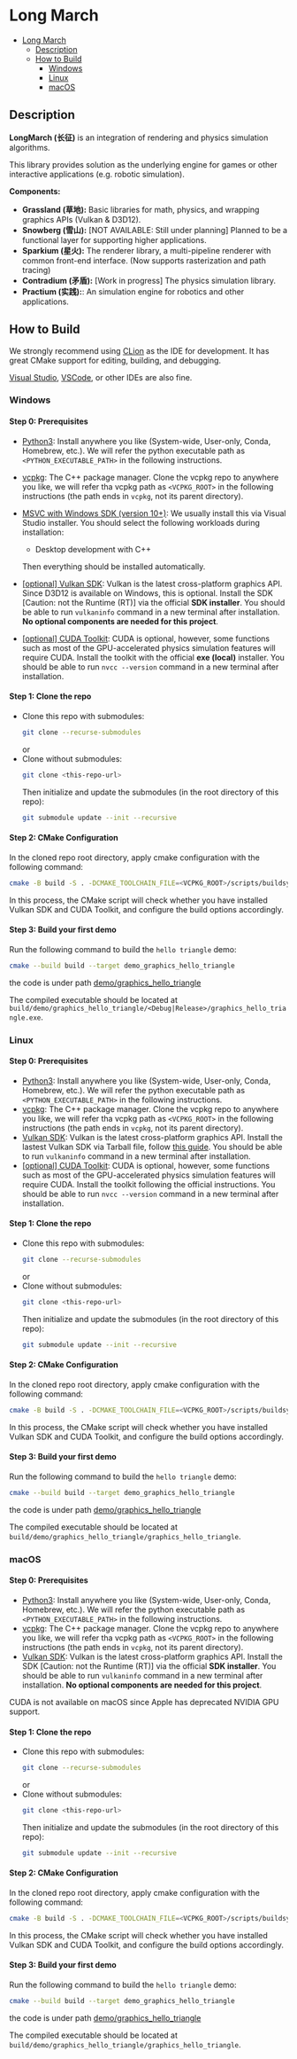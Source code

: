 # Long March

<!-- TOC -->
* [Long March](#long-march)
  * [Description](#description)
  * [How to Build](#how-to-build)
    * [Windows](#windows)
    * [Linux](#linux)
    * [macOS](#macos)
<!-- TOC -->

## Description

**LongMarch (长征)** is an integration of rendering and physics simulation algorithms.

This library provides solution as the underlying engine for games or other interactive applications (e.g. robotic
simulation).

**Components:**

- **Grassland (草地):** Basic libraries for math, physics, and wrapping graphics APIs (Vulkan & D3D12).
- **Snowberg (雪山):** [NOT AVAILABLE: Still under planning] Planned to be a functional layer for supporting higher
  applications.
- **Sparkium   (星火):** The renderer library, a multi-pipeline renderer with common front-end interface. (Now supports
  rasterization and path tracing)
- **Contradium (矛盾):** [Work in progress] The physics simulation library.
- **Practium   (实践):**: An simulation engine for robotics and other applications.

## How to Build

We strongly recommend using [CLion](https://www.jetbrains.com/clion/) as the IDE for development. It has great CMake support for editing, building, and debugging.

[Visual Studio](https://visualstudio.microsoft.com/), [VSCode](https://code.visualstudio.com/), or other IDEs are also fine.

### Windows

#### Step 0: Prerequisites

- [Python3](https://python.org): Install anywhere you like (System-wide, User-only, Conda, Homebrew, etc.). We will refer the python executable path as `<PYTHON_EXECUTABLE_PATH>` in the following instructions.
- [vcpkg](https://github.com/microsoft/vcpkg): The C++ package manager. Clone the vcpkg repo to anywhere you like, we will refer tha vcpkg path as
  `<VCPKG_ROOT>` in the following instructions (the path ends in `vcpkg`, not its parent directory).
- [MSVC with Windows SDK (version 10+)](https://visualstudio.microsoft.com/downloads/): We usually install this via Visual Studio installer. You should select the following workloads during installation:
  - Desktop development with C++

  Then everything should be installed automatically.
- [[optional] Vulkan SDK](https://vulkan.lunarg.com/sdk/home): Vulkan is the latest cross-platform graphics API. Since D3D12 is available on Windows, this is optional. Install the SDK [Caution: not the Runtime (RT)] via the official **SDK installer**. You should be able to run `vulkaninfo` command in a new terminal after installation. **No optional components are needed for this project**.
- [[optional] CUDA Toolkit](https://developer.nvidia.com/cuda-downloads): CUDA is optional, however, some functions such as most of the GPU-accelerated physics simulation features will require CUDA. Install the toolkit with the official **exe (local)** installer. You should be able to run `nvcc --version` command in a new terminal after installation.

#### Step 1: Clone the repo

- Clone this repo with submodules:
  ```bash
  git clone --recurse-submodules
  ```
  or
- Clone without submodules:
  ```bash
  git clone <this-repo-url>
  ```
  Then initialize and update the submodules (in the root directory of this repo):
  ```bash
  git submodule update --init --recursive
  ```

#### Step 2: CMake Configuration

In the cloned repo root directory, apply cmake configuration with the following command:

```bash
cmake -B build -S . -DCMAKE_TOOLCHAIN_FILE=<VCPKG_ROOT>/scripts/buildsystems/vcpkg.cmake -DVCPKG_TARGET_TRIPLET=x64-windows -DPYTHON3_EXECUTABLE=<PYTHON_EXECUTABLE_PATH>
```

In this process, the CMake script will check whether you have installed Vulkan SDK and CUDA Toolkit, and configure the build options accordingly.

#### Step 3: Build your first demo

Run the following command to build the `hello triangle` demo:

```bash
cmake --build build --target demo_graphics_hello_triangle
```

the code is under path [demo/graphics_hello_triangle](demo/graphics_hello_triangle)

The compiled executable should be located at `build/demo/graphics_hello_triangle/<Debug|Release>/graphics_hello_triangle.exe`.

### Linux

#### Step 0: Prerequisites

- [Python3](https://python.org): Install anywhere you like (System-wide, User-only, Conda, Homebrew, etc.). We will refer the python executable path as `<PYTHON_EXECUTABLE_PATH>` in the following instructions.
- [vcpkg](https://github.com/microsoft/vcpkg): The C++ package manager. Clone the vcpkg repo to anywhere you like, we will refer tha vcpkg path as
  `<VCPKG_ROOT>` in the following instructions (the path ends in `vcpkg`, not its parent directory).
- [Vulkan SDK](https://vulkan.lunarg.com/sdk/home): Vulkan is the latest cross-platform graphics API. Install the lastest Vulkan SDK via Tarball file, follow [this guide](https://vulkan.lunarg.com/doc/sdk/latest/linux/getting_started.html). You should be able to run `vulkaninfo` command in a new terminal after installation.
- [[optional] CUDA Toolkit](https://developer.nvidia.com/cuda-downloads): CUDA is optional, however, some functions such as most of the GPU-accelerated physics simulation features will require CUDA. Install the toolkit following the official instructions. You should be able to run `nvcc --version` command in a new terminal after installation.

#### Step 1: Clone the repo

- Clone this repo with submodules:
  ```bash
  git clone --recurse-submodules
  ```
  or
- Clone without submodules:
  ```bash
  git clone <this-repo-url>
  ```
  Then initialize and update the submodules (in the root directory of this repo):
  ```bash
  git submodule update --init --recursive
  ```

#### Step 2: CMake Configuration

In the cloned repo root directory, apply cmake configuration with the following command:

```bash
cmake -B build -S . -DCMAKE_TOOLCHAIN_FILE=<VCPKG_ROOT>/scripts/buildsystems/vcpkg.cmake -DVCPKG_TARGET_TRIPLET=x64-windows -DPYTHON3_EXECUTABLE=<PYTHON_EXECUTABLE_PATH>
```

In this process, the CMake script will check whether you have installed Vulkan SDK and CUDA Toolkit, and configure the build options accordingly.

#### Step 3: Build your first demo

Run the following command to build the `hello triangle` demo:

```bash
cmake --build build --target demo_graphics_hello_triangle
```

the code is under path [demo/graphics_hello_triangle](demo/graphics_hello_triangle)

The compiled executable should be located at `build/demo/graphics_hello_triangle/graphics_hello_triangle`.


### macOS

#### Step 0: Prerequisites

- [Python3](https://python.org): Install anywhere you like (System-wide, User-only, Conda, Homebrew, etc.). We will refer the python executable path as `<PYTHON_EXECUTABLE_PATH>` in the following instructions.
- [vcpkg](https://github.com/microsoft/vcpkg): The C++ package manager. Clone the vcpkg repo to anywhere you like, we will refer tha vcpkg path as
  `<VCPKG_ROOT>` in the following instructions (the path ends in `vcpkg`, not its parent directory).
- [Vulkan SDK](https://vulkan.lunarg.com/sdk/home): Vulkan is the latest cross-platform graphics API. Install the SDK [Caution: not the Runtime (RT)] via the official **SDK installer**. You should be able to run `vulkaninfo` command in a new terminal after installation. **No optional components are needed for this project**.

CUDA is not available on macOS since Apple has deprecated NVIDIA GPU support.

#### Step 1: Clone the repo

- Clone this repo with submodules:
  ```bash
  git clone --recurse-submodules
  ```
  or
- Clone without submodules:
  ```bash
  git clone <this-repo-url>
  ```
  Then initialize and update the submodules (in the root directory of this repo):
  ```bash
  git submodule update --init --recursive
  ```

#### Step 2: CMake Configuration

In the cloned repo root directory, apply cmake configuration with the following command:

```bash
cmake -B build -S . -DCMAKE_TOOLCHAIN_FILE=<VCPKG_ROOT>/scripts/buildsystems/vcpkg.cmake -DVCPKG_TARGET_TRIPLET=x64-windows -DPYTHON3_EXECUTABLE=<PYTHON_EXECUTABLE_PATH>
```

In this process, the CMake script will check whether you have installed Vulkan SDK and CUDA Toolkit, and configure the build options accordingly.

#### Step 3: Build your first demo

Run the following command to build the `hello triangle` demo:

```bash
cmake --build build --target demo_graphics_hello_triangle
```

the code is under path [demo/graphics_hello_triangle](demo/graphics_hello_triangle)

The compiled executable should be located at `build/demo/graphics_hello_triangle/graphics_hello_triangle`.
